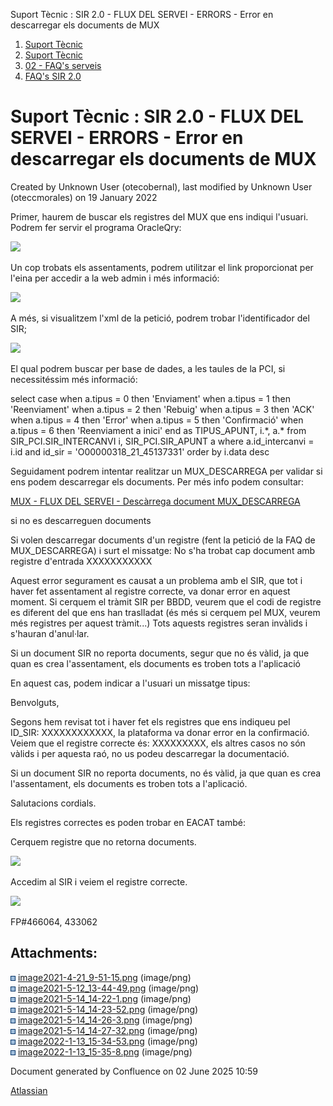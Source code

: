 Suport Tècnic : SIR 2.0 - FLUX DEL SERVEI - ERRORS - Error en descarregar els documents de MUX  

1.  [Suport Tècnic](index.html)
2.  [Suport Tècnic](13893782.html)
3.  [02 - FAQ's serveis](26313393.html)
4.  [FAQ's SIR 2.0](41523073.html)

Suport Tècnic : SIR 2.0 - FLUX DEL SERVEI - ERRORS - Error en descarregar els documents de MUX
==============================================================================================

Created by Unknown User (otecobernal), last modified by Unknown User (oteccmorales) on 19 January 2022

Primer, haurem de buscar els registres del MUX que ens indiqui l'usuari. Podrem fer servir el programa OracleQry:

![](attachments/41523090/41523145.png)

  

Un cop trobats els assentaments, podrem utilitzar el link proporcionat per l'eina per accedir a la web admin i més informació:

![](attachments/41523090/41523146.png)

  

A més, si visualitzem l'xml de la petició, podrem trobar l'identificador del SIR;

![](attachments/41523090/41523147.png)

El qual podrem buscar per base de dades, a les taules de la PCI, si necessitéssim més informació:

select case
         when a.tipus = 0 then
          'Enviament'
         when a.tipus = 1 then
          'Reenviament'
         when a.tipus = 2 then
          'Rebuig'
         when a.tipus = 3 then
          'ACK'
         when a.tipus = 4 then
          'Error'
         when a.tipus = 5 then
          'Confirmació'
         when a.tipus = 6 then
          'Reenviament a inici'
       end as TIPUS\_APUNT,
       i.\*,
       a.\*
  from SIR\_PCI.SIR\_INTERCANVI i, SIR\_PCI.SIR\_APUNT a
 where a.id\_intercanvi = i.id
   and id\_sir = 'O00000318\_21\_45137331'
   order by i.data desc

  

Seguidament podrem intentar realitzar un MUX\_DESCARREGA per validar si ens podem descarregar els documents. Per més info podem consultar:

[MUX - FLUX DEL SERVEI - Descàrrega document MUX\_DESCARREGA](26313368.html)

  

si no es descarreguen documents

Si volen descarregar documents d'un registre (fent la petició de la FAQ de MUX\_DESCARREGA) i surt el missatge: No s'ha trobat cap document amb registre d'entrada XXXXXXXXXXX

Aquest error segurament es causat a un problema amb el SIR, que tot i haver fet assentament al registre correcte, va donar error en aquest moment. Si cerquem el tràmit SIR per BBDD, veurem que el codi de registre es diferent del que ens han traslladat (és més si cerquem pel MUX, veurem més registres per aquest tràmit...) Tots aquests registres seran invàlids i s'hauran d'anul·lar.

Si un document SIR no reporta documents, segur que no és vàlid, ja que quan es crea l'assentament, els documents es troben tots a l'aplicació

  

En aquest cas, podem indicar a l'usuari un missatge tipus:

Benvolguts,

Segons hem revisat tot i haver fet els registres que ens indiqueu pel ID\_SIR: XXXXXXXXXXXX, la plataforma va donar error en la confirmació. Veiem que el registre correcte és: XXXXXXXXX, els altres casos no són vàlids i per aquesta raó, no us podeu descarregar la documentació.

Si un document SIR no reporta documents, no és vàlid, ja que quan es crea l'assentament, els documents es troben tots a l'aplicació.

Salutacions cordials.

Els registres correctes es poden trobar en EACAT també:

Cerquem registre que no retorna documents.

![](attachments/41523090/64979475.png)

Accedim al SIR i veiem el registre correcte.

![](attachments/41523090/64979476.png)

  

  

FP#466064, 433062 

  

  

  

  

  

Attachments:
------------

![](images/icons/bullet_blue.gif) [image2021-4-21\_9-51-15.png](attachments/41523090/41523091.png) (image/png)  
![](images/icons/bullet_blue.gif) [image2021-5-12\_13-44-49.png](attachments/41523090/41523092.png) (image/png)  
![](images/icons/bullet_blue.gif) [image2021-5-14\_14-22-1.png](attachments/41523090/41523144.png) (image/png)  
![](images/icons/bullet_blue.gif) [image2021-5-14\_14-23-52.png](attachments/41523090/41523145.png) (image/png)  
![](images/icons/bullet_blue.gif) [image2021-5-14\_14-26-3.png](attachments/41523090/41523146.png) (image/png)  
![](images/icons/bullet_blue.gif) [image2021-5-14\_14-27-32.png](attachments/41523090/41523147.png) (image/png)  
![](images/icons/bullet_blue.gif) [image2022-1-13\_15-34-53.png](attachments/41523090/64979475.png) (image/png)  
![](images/icons/bullet_blue.gif) [image2022-1-13\_15-35-8.png](attachments/41523090/64979476.png) (image/png)  

Document generated by Confluence on 02 June 2025 10:59

[Atlassian](http://www.atlassian.com/)